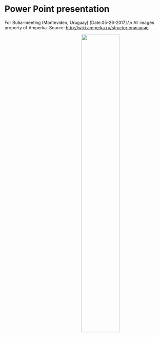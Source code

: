 # Power Point presentation
For Butia-meeting (Montevideo, Uruguay) [Date:05-26-2017].\n
All images property of Amperka.
Source: http://wiki.amperka.ru/structor:описание

<img align="right" width="50%" height="50%" src="https://raw.githubusercontent.com/TaniaMol/Structor/master/Presentation/WKcdNiJZ.png"/>
